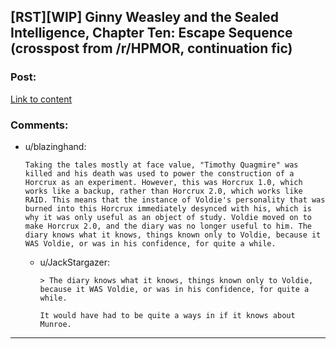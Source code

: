 ## [RST][WIP] Ginny Weasley and the Sealed Intelligence, Chapter Ten: Escape Sequence (crosspost from /r/HPMOR, continuation fic)

### Post:

[Link to content](https://www.fanfiction.net/s/11117811/10/Ginny-Weasley-and-the-Sealed-Intelligence)

### Comments:

- u/blazinghand:
  ```
  Taking the tales mostly at face value, "Timothy Quagmire" was killed and his death was used to power the construction of a Horcrux as an experiment. However, this was Horcrux 1.0, which works like a backup, rather than Horcrux 2.0, which works like RAID. This means that the instance of Voldie's personality that was burned into this Horcrux immediately desynced with his, which is why it was only useful as an object of study. Voldie moved on to make Horcrux 2.0, and the diary was no longer useful to him. The diary knows what it knows, things known only to Voldie, because it WAS Voldie, or was in his confidence, for quite a while.
  ```

  - u/JackStargazer:
    ```
    > The diary knows what it knows, things known only to Voldie, because it WAS Voldie, or was in his confidence, for quite a while.

    It would have had to be quite a ways in if it knows about Munroe.
    ```

---

